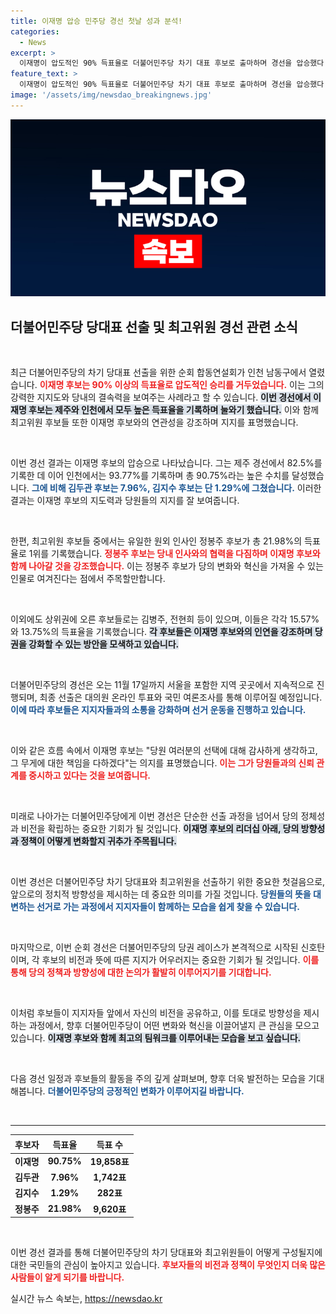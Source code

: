 ```yaml
---
title: 이재명 압승 민주당 경선 첫날 성과 분석!
categories:
  - News
excerpt: >
  이재명이 압도적인 90% 득표율로 더불어민주당 차기 대표 후보로 출마하며 경선을 압승했다. 원외 인사 정봉주가 최고위원 1위로 주목받는 가운데, 경선 후원자들의 열띤 응원이 이어졌다.
feature_text: >
  이재명이 압도적인 90% 득표율로 더불어민주당 차기 대표 후보로 출마하며 경선을 압승했다. 원외 인사 정봉주가 최고위원 1위로 주목받는 가운데, 경선 후원자들의 열띤 응원이 이어졌다.
image: '/assets/img/newsdao_breakingnews.jpg'
---
```


<p><img src="/assets/img/newsdao_breakingnews.jpg" alt="bookingtag 속보" /></p>

<h2 data-ke-size="size26">더불어민주당 당대표 선출 및 최고위원 경선 관련 소식</h2>

<p data-ke-size="size16">&nbsp;</p>

<p>최근 더불어민주당의 차기 당대표 선출을 위한 순회 합동연설회가 인천 남동구에서 열렸습니다. <b><span style="color: #ee2323;">이재명 후보는 90% 이상의 득표율로 압도적인 승리를 거두었습니다.</span></b> 이는 그의 강력한 지지도와 당내의 결속력을 보여주는 사례라고 할 수 있습니다. <b><span style="background-color: #21538527;">이번 경선에서 이재명 후보는 제주와 인천에서 모두 높은 득표율을 기록하며 눌와기 했습니다.</span></b> 이와 함께 최고위원 후보들 또한 이재명 후보와의 연관성을 강조하며 지지를 표명했습니다. </p>

<p data-ke-size="size16">&nbsp;</p>

<p>이번 경선 결과는 이재명 후보의 압승으로 나타났습니다. 그는 제주 경선에서 82.5%를 기록한 데 이어 인천에서는 93.77%를 기록하며 총 90.75%라는 높은 수치를 달성했습니다. <b><span style="color: #1a5490;">그에 비해 김두관 후보는 7.96%, 김지수 후보는 단 1.29%에 그쳤습니다.</span></b> 이러한 결과는 이재명 후보의 지도력과 당원들의 지지를 잘 보여줍니다.</p>

<p data-ke-size="size16">&nbsp;</p>

<p>한편, 최고위원 후보들 중에서는 유일한 원외 인사인 정봉주 후보가 총 21.98%의 득표율로 1위를 기록했습니다. <b><span style="color: #ee2323;">정봉주 후보는 당내 인사와의 협력을 다짐하며 이재명 후보와 함께 나아갈 것을 강조했습니다.</span></b> 이는 정봉주 후보가 당의 변화와 혁신을 가져올 수 있는 인물로 여겨진다는 점에서 주목할만합니다. </p>

<p data-ke-size="size16">&nbsp;</p>

<p>이외에도 상위권에 오른 후보들로는 김병주, 전현희 등이 있으며, 이들은 각각 15.57%와 13.75%의 득표율을 기록했습니다. <b><span style="background-color: #21538527;">각 후보들은 이재명 후보와의 인연을 강조하며 당권을 강화할 수 있는 방안을 모색하고 있습니다.</span></b> </p>

<p data-ke-size="size16">&nbsp;</p>

<p>더불어민주당의 경선은 오는 11월 17일까지 서울을 포함한 지역 곳곳에서 지속적으로 진행되며, 최종 선출은 대의원 온라인 투표와 국민 여론조사를 통해 이루어질 예정입니다. <b><span style="color: #1a5490;">이에 따라 후보들은 지지자들과의 소통을 강화하며 선거 운동을 진행하고 있습니다.</span></b> </p>

<p data-ke-size="size16">&nbsp;</p>

<p>이와 같은 흐름 속에서 이재명 후보는 "당원 여러분의 선택에 대해 감사하게 생각하고, 그 무게에 대한 책임을 다하겠다"는 의지를 표명했습니다. <b><span style="color: #ee2323;">이는 그가 당원들과의 신뢰 관계를 중시하고 있다는 것을 보여줍니다.</span></b> </p>

<p data-ke-size="size16">&nbsp;</p>

<p>미래로 나아가는 더불어민주당에게 이번 경선은 단순한 선출 과정을 넘어서 당의 정체성과 비전을 확립하는 중요한 기회가 될 것입니다. <b><span style="background-color: #21538527;">이재명 후보의 리더십 아래, 당의 방향성과 정책이 어떻게 변화할지 귀추가 주목됩니다.</span></b> </p>

<p data-ke-size="size16">&nbsp;</p>

<p>이번 경선은 더불어민주당 차기 당대표와 최고위원을 선출하기 위한 중요한 첫걸음으로, 앞으로의 정치적 방향성을 제시하는 데 중요한 의미를 가질 것입니다. <b><span style="color: #1a5490;">당원들의 뜻을 대변하는 선거로 가는 과정에서 지지자들이 함께하는 모습을 쉽게 찾을 수 있습니다.</span></b> </p>

<p data-ke-size="size16">&nbsp;</p>

<p>마지막으로, 이번 순회 경선은 더불어민주당의 당권 레이스가 본격적으로 시작된 신호탄이며, 각 후보의 비전과 뜻에 따른 지지가 어우러지는 중요한 기회가 될 것입니다. <b><span style="color: #ee2323;">이를 통해 당의 정책과 방향성에 대한 논의가 활발히 이루어지기를 기대합니다.</span></b> </p>

<p data-ke-size="size16">&nbsp;</p>

<p>이처럼 후보들이 지지자들 앞에서 자신의 비전을 공유하고, 이를 토대로 방향성을 제시하는 과정에서, 향후 더불어민주당이 어떤 변화와 혁신을 이끌어낼지 큰 관심을 모으고 있습니다. <b><span style="background-color: #21538527;">이재명 후보와 함께 최고의 팀워크를 이루어내는 모습을 보고 싶습니다.</span></b> </p>

<p data-ke-size="size16">&nbsp;</p>

<p>다음 경선 일정과 후보들의 활동을 주의 깊게 살펴보며, 향후 더욱 발전하는 모습을 기대해봅니다. <b><span style="color: #1a5490;">더불어민주당의 긍정적인 변화가 이루어지길 바랍니다.</span></b> </p>

<p data-ke-size="size16">&nbsp;</p>

<hr>

<table style="width: 100%; border-collapse: collapse;">
    <thead>
        <tr>
            <th style="text-align: center; height: 22px;"><b>후보자</b></th>
            <th style="text-align: center; height: 22px;"><b>득표율</b></th>
            <th style="text-align: center; height: 22px;"><b>득표 수</b></th>
        </tr>
    </thead>
    <tbody>
        <tr>
            <td style="text-align: center; height: 17px;"><b>이재명</b></td>
            <td style="text-align: center; height: 17px;"><b>90.75%</b></td>
            <td style="text-align: center; height: 17px;"><b>19,858표</b></td>
        </tr>
        <tr>
            <td style="text-align: center; height: 17px;"><b>김두관</b></td>
            <td style="text-align: center; height: 17px;"><b>7.96%</b></td>
            <td style="text-align: center; height: 17px;"><b>1,742표</b></td>
        </tr>
        <tr>
            <td style="text-align: center; height: 17px;"><b>김지수</b></td>
            <td style="text-align: center; height: 17px;"><b>1.29%</b></td>
            <td style="text-align: center; height: 17px;"><b>282표</b></td>
        </tr>
        <tr>
            <td style="text-align: center; height: 17px;"><b>정봉주</b></td>
            <td style="text-align: center; height: 17px;"><b>21.98%</b></td>
            <td style="text-align: center; height: 17px;"><b>9,620표</b></td>
        </tr>
    </tbody>
</table>

<p data-ke-size="size16">&nbsp;</p> 

<p>이번 경선 결과를 통해 더불어민주당의 차기 당대표와 최고위원들이 어떻게 구성될지에 대한 국민들의 관심이 높아지고 있습니다. <b><span style="color: #ee2323;">후보자들의 비전과 정책이 무엇인지 더욱 많은 사람들이 알게 되기를 바랍니다.</span></b></p>
실시간 뉴스 속보는, <a href="https://newsdao.kr" rel="dofollow">https://newsdao.kr</a>


